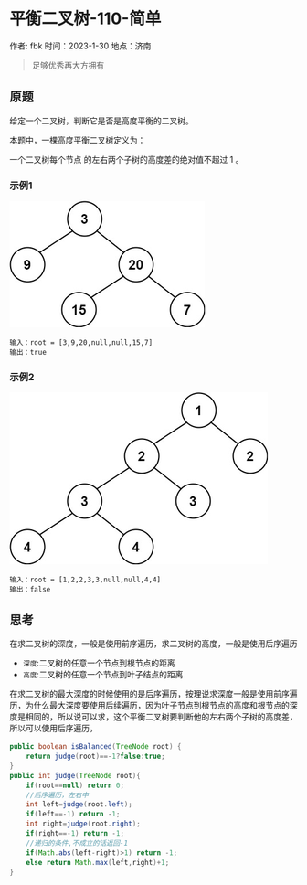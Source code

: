 # 平衡二叉树-110-简单

作者: fbk
时间：2023-1-30
地点：济南
>足够优秀再大方拥有

## 原题
给定一个二叉树，判断它是否是高度平衡的二叉树。

本题中，一棵高度平衡二叉树定义为：

一个二叉树每个节点 的左右两个子树的高度差的绝对值不超过 1 。
### 示例1
![](../img/2023-1-30/%E9%A2%98%E7%9B%AE1.jpg)
```
输入：root = [3,9,20,null,null,15,7]
输出：true
```
### 示例2
![](../img/2023-1-30/%E9%A2%98%E7%9B%AE2.jpg)
```
输入：root = [1,2,2,3,3,null,null,4,4]
输出：false
```

## 思考
在求二叉树的深度，一般是使用前序遍历，求二叉树的高度，一般是使用后序遍历

- `深度`:二叉树的任意一个节点到根节点的距离
- `高度`:二叉树的任意一个节点到叶子结点的距离

在求二叉树的最大深度的时候使用的是后序遍历，按理说求深度一般是使用前序遍历，为什么最大深度要使用后续遍历，因为叶子节点到根节点的高度和根节点的深度是相同的，所以说可以求，这个平衡二叉树要判断他的左右两个子树的高度差，所以可以使用后序遍历，


```java
public boolean isBalanced(TreeNode root) {
    return judge(root)==-1?false:true;      
}
public int judge(TreeNode root){
    if(root==null) return 0;
    //后序遍历，左右中
    int left=judge(root.left);
    if(left==-1) return -1;
    int right=judge(root.right);
    if(right==-1) return -1;
    //递归的条件,不成立的话返回-1
    if(Math.abs(left-right)>1) return -1;
    else return Math.max(left,right)+1;
}
```